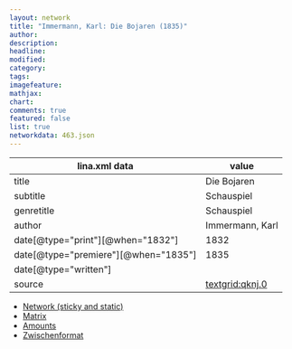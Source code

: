 ```yaml
---
layout: network
title: "Immermann, Karl: Die Bojaren (1835)"
author:
description:
headline:
modified:
category:
tags:
imagefeature: 
mathjax: 
chart: 
comments: true
featured: false
list: true
networkdata: 463.json
---
```

lina.xml data  | value
------------- | -------------
title|Die Bojaren
subtitle|Schauspiel
genretitle|Schauspiel
author|Immermann, Karl
date[@type="print"][@when="1832"]|1832
date[@type="premiere"][@when="1835"]|1835
date[@type="written"]|
source|[textgrid:qknj.0](https://textgridlab.org/1.0/tgcrud-public/rest/textgrid:qknj.0/data)



* [Network (sticky and static)](/network463)
* [Matrix](/matrix463)
* [Amounts](/amount463)
* [Zwischenformat](/lina463 )
